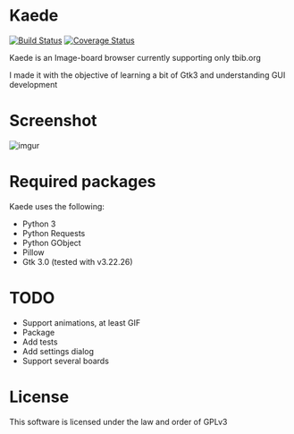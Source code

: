 Kaede
=====
[![Build Status](https://travis-ci.org/Hattshire/Kaede.svg?branch=libkaede)](https://travis-ci.org/Hattshire/Kaede) [![Coverage Status](https://coveralls.io/repos/github/Hattshire/Kaede/badge.svg?branch=libkaede)](https://coveralls.io/github/Hattshire/Kaede?branch=libkaede)

Kaede is an Image-board browser currently supporting only tbib.org

I made it with the objective of learning a bit of Gtk3 and understanding GUI development

Screenshot
==========
![imgur](https://i.imgur.com/T2SwSnp.png)

Required packages
=================
Kaede uses the following:
* Python 3
* Python Requests
* Python GObject
* Pillow
* Gtk 3.0 (tested with v3.22.26)

TODO
=====
* Support animations, at least GIF
* Package
* Add tests
* Add settings dialog
* Support several boards

License
=======
This software is licensed under the law and order of GPLv3
